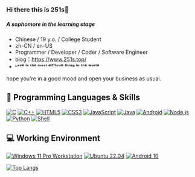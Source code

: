 ### Hi there this is 251s👋

##### A sophomore in the learning stage

- Chinese / 19 y.o. / College Student
- zh-CN / en-US 
- Programmer / Developer / Coder / Software Engineer
- blog：https://www.251s.top/
- **ᴸᵒᵛᵉ ⁱˢ ᵗʰᵉ ᵐᵒˢᵗ ᵈⁱᶠᶠⁱᶜᵘˡᵗ ᵗʰⁱⁿᵍ ⁱⁿ ᵗʰᵉ ʷᵒʳˡᵈ**

hope you're in a good mood and open your business as usual.

## 🌱 Programming Languages & Skills

[![C](https://camo.githubusercontent.com/e12a27ee963e840d47cec2ac5ce906440402e544236678553c0df03eb055e1fc/68747470733a2f2f696d672e736869656c64732e696f2f62616467652f2d432d6138623963633f7374796c653d666c61742d737175617265266c6f676f3d43266c6f676f436f6c6f723d666666)](https://camo.githubusercontent.com/e12a27ee963e840d47cec2ac5ce906440402e544236678553c0df03eb055e1fc/68747470733a2f2f696d672e736869656c64732e696f2f62616467652f2d432d6138623963633f7374796c653d666c61742d737175617265266c6f676f3d43266c6f676f436f6c6f723d666666) [![C++](https://camo.githubusercontent.com/62628f2baafc75d74613fb8f2a9b59abdda763b5f734fe1b9230c8d43971756f/68747470733a2f2f696d672e736869656c64732e696f2f62616467652f2d432532622532622d3030353939633f7374796c653d666c61742d737175617265266c6f676f3d43253262253262266c6f676f436f6c6f723d666666)](https://camo.githubusercontent.com/62628f2baafc75d74613fb8f2a9b59abdda763b5f734fe1b9230c8d43971756f/68747470733a2f2f696d672e736869656c64732e696f2f62616467652f2d432532622532622d3030353939633f7374796c653d666c61742d737175617265266c6f676f3d43253262253262266c6f676f436f6c6f723d666666) [![HTML5](https://camo.githubusercontent.com/2d456afd0c90568812a8c43a8e99115da6184671ae32ce58ffb7925125ce43dc/68747470733a2f2f696d672e736869656c64732e696f2f62616467652f2d48544d4c352d6533346632363f7374796c653d666c61742d737175617265266c6f676f3d48544d4c35266c6f676f436f6c6f723d666666)](https://camo.githubusercontent.com/2d456afd0c90568812a8c43a8e99115da6184671ae32ce58ffb7925125ce43dc/68747470733a2f2f696d672e736869656c64732e696f2f62616467652f2d48544d4c352d6533346632363f7374796c653d666c61742d737175617265266c6f676f3d48544d4c35266c6f676f436f6c6f723d666666) [![CSS3](https://camo.githubusercontent.com/b5418d058b303cb347bd942f0d12413561ad0c4c3037f2b64755c2b94f5f5bbf/68747470733a2f2f696d672e736869656c64732e696f2f62616467652f2d435353332d3135373262363f7374796c653d666c61742d737175617265266c6f676f3d43535333266c6162656c436f6c6f723d313537326236)](https://camo.githubusercontent.com/b5418d058b303cb347bd942f0d12413561ad0c4c3037f2b64755c2b94f5f5bbf/68747470733a2f2f696d672e736869656c64732e696f2f62616467652f2d435353332d3135373262363f7374796c653d666c61742d737175617265266c6f676f3d43535333266c6162656c436f6c6f723d313537326236) [![JavaScript](https://camo.githubusercontent.com/96c91471c2c060f422989af40487deaa63c35ca8b977e734bf8b0c56426ffb2a/68747470733a2f2f696d672e736869656c64732e696f2f62616467652f2d4a6176615363726970742d6637646631653f7374796c653d666c61742d737175617265266c6f676f3d4a617661536372697074266c6162656c436f6c6f723d663764663165266c6f676f436f6c6f723d303030)](https://camo.githubusercontent.com/96c91471c2c060f422989af40487deaa63c35ca8b977e734bf8b0c56426ffb2a/68747470733a2f2f696d672e736869656c64732e696f2f62616467652f2d4a6176615363726970742d6637646631653f7374796c653d666c61742d737175617265266c6f676f3d4a617661536372697074266c6162656c436f6c6f723d663764663165266c6f676f436f6c6f723d303030) [![Java](https://camo.githubusercontent.com/cb14daa5026323125f8bfa59cac60bda62108bd5fccbf0b42eef2568bce800bd/68747470733a2f2f696d672e736869656c64732e696f2f62616467652f2d4a6176612d3030373339363f7374796c653d666c61742d737175617265266c6f676f3d4a617661266c6f676f436f6c6f723d666666)](https://camo.githubusercontent.com/cb14daa5026323125f8bfa59cac60bda62108bd5fccbf0b42eef2568bce800bd/68747470733a2f2f696d672e736869656c64732e696f2f62616467652f2d4a6176612d3030373339363f7374796c653d666c61742d737175617265266c6f676f3d4a617661266c6f676f436f6c6f723d666666) [![Android](https://camo.githubusercontent.com/9a3df90c9f2acedf7d4b057ccaa4fb50fd8676ba3348529d0bf2b631716b87c4/68747470733a2f2f696d672e736869656c64732e696f2f62616467652f2d416e64726f69642d3364646338343f7374796c653d666c61742d737175617265266c6f676f3d616e64726f6964266c6f676f436f6c6f723d666666)](https://camo.githubusercontent.com/9a3df90c9f2acedf7d4b057ccaa4fb50fd8676ba3348529d0bf2b631716b87c4/68747470733a2f2f696d672e736869656c64732e696f2f62616467652f2d416e64726f69642d3364646338343f7374796c653d666c61742d737175617265266c6f676f3d616e64726f6964266c6f676f436f6c6f723d666666) [![Node.js](https://camo.githubusercontent.com/655b3d19bf908fbe53d23ad63f1847fe6a2f7f206d9619ee07e01d13b129d159/68747470733a2f2f696d672e736869656c64732e696f2f62616467652f2d4e6f64652e6a732d3333393933333f7374796c653d666c61742d737175617265266c6f676f3d4e6f64652e6a73266c6f676f436f6c6f723d666666)](https://camo.githubusercontent.com/655b3d19bf908fbe53d23ad63f1847fe6a2f7f206d9619ee07e01d13b129d159/68747470733a2f2f696d672e736869656c64732e696f2f62616467652f2d4e6f64652e6a732d3333393933333f7374796c653d666c61742d737175617265266c6f676f3d4e6f64652e6a73266c6f676f436f6c6f723d666666) [![Python](https://camo.githubusercontent.com/0feaabf050dd0f2a00c06da825b44f03c9925b0ea42ee8350fbce24349e14a00/68747470733a2f2f696d672e736869656c64732e696f2f62616467652f2d507974686f6e2d3337373661623f7374796c653d666c61742d737175617265266c6f676f3d707974686f6e266c6f676f436f6c6f723d666666)](https://camo.githubusercontent.com/0feaabf050dd0f2a00c06da825b44f03c9925b0ea42ee8350fbce24349e14a00/68747470733a2f2f696d672e736869656c64732e696f2f62616467652f2d507974686f6e2d3337373661623f7374796c653d666c61742d737175617265266c6f676f3d707974686f6e266c6f676f436f6c6f723d666666) [![Shell](https://camo.githubusercontent.com/7a4201ba27b3adf0d13ae35546f43138e68de5fc071857f0165cd6365c78f89a/68747470733a2f2f696d672e736869656c64732e696f2f62616467652f2d5368656c6c2d3465616132353f7374796c653d666c61742d737175617265266c6f676f3d676e7525323062617368266c6f676f436f6c6f723d666666)](https://camo.githubusercontent.com/7a4201ba27b3adf0d13ae35546f43138e68de5fc071857f0165cd6365c78f89a/68747470733a2f2f696d672e736869656c64732e696f2f62616467652f2d5368656c6c2d3465616132353f7374796c653d666c61742d737175617265266c6f676f3d676e7525323062617368266c6f676f436f6c6f723d666666)

## 💻 Working Environment

[![Windows 11 Pro Workstation](https://camo.githubusercontent.com/4893af9f94673fd8040bc1b8d9c6d4e9f6a8e734396e3ed75ee0ded390f19dc2/68747470733a2f2f696d672e736869656c64732e696f2f62616467652f57696e646f7773253230313125323050726f253230576f726b73746174696f6e2d3030616465663f7374796c653d666c61742d737175617265266c6f676f3d77696e646f7773266c6f676f436f6c6f723d666666666666)](https://camo.githubusercontent.com/4893af9f94673fd8040bc1b8d9c6d4e9f6a8e734396e3ed75ee0ded390f19dc2/68747470733a2f2f696d672e736869656c64732e696f2f62616467652f57696e646f7773253230313125323050726f253230576f726b73746174696f6e2d3030616465663f7374796c653d666c61742d737175617265266c6f676f3d77696e646f7773266c6f676f436f6c6f723d666666666666) [![Ubuntu 22.04](https://camo.githubusercontent.com/724246802ac4c42940e17bdd0fb37b9a5b488dbdd03a165d2431ff9be0af7b9f/68747470733a2f2f696d672e736869656c64732e696f2f62616467652f5562756e747525323032322e30342d6464343831343f7374796c653d666c61742d737175617265266c6f676f3d7562756e7475266c6f676f436f6c6f723d666666666666)](https://camo.githubusercontent.com/724246802ac4c42940e17bdd0fb37b9a5b488dbdd03a165d2431ff9be0af7b9f/68747470733a2f2f696d672e736869656c64732e696f2f62616467652f5562756e747525323032322e30342d6464343831343f7374796c653d666c61742d737175617265266c6f676f3d7562756e7475266c6f676f436f6c6f723d666666666666) [![Android 10](https://camo.githubusercontent.com/29a3b8ead2ea3afad0b99cef8cb00f169f70e261ecccb839329b1034038b308a/68747470733a2f2f696d672e736869656c64732e696f2f62616467652f416e64726f696425323031302d3364646338343f7374796c653d666c61742d737175617265266c6f676f3d616e64726f6964266c6f676f436f6c6f723d666666666666)](https://camo.githubusercontent.com/29a3b8ead2ea3afad0b99cef8cb00f169f70e261ecccb839329b1034038b308a/68747470733a2f2f696d672e736869656c64732e696f2f62616467652f416e64726f696425323031302d3364646338343f7374796c653d666c61742d737175617265266c6f676f3d616e64726f6964266c6f676f436f6c6f723d666666666666)


[![Top Langs](https://github-readme-stats.vercel.app/api/top-langs/?username=Christmas&layout=compact)](https://github.com/251ss/github-readme-stats)
<!--
**251ss/251ss** is a ✨ _special_ ✨ repository because its `README.md` (this file) appears on your GitHub profile.

Here are some ideas to get you started:

- 🔭 I’m currently working on ...
- 🌱 I’m currently learning ...
- 👯 I’m looking to collaborate on ...
- 🤔 I’m looking for help with ...
- 💬 Ask me about ...
- 📫 How to reach me: ...
- 😄 Pronouns: ...
- ⚡ Fun fact: ...
-->
